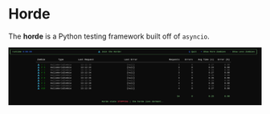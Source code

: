 # Horde

The __horde__ is a Python testing framework built off of `asyncio`.

![ui.printer](docs/images/printer-ui.png)
